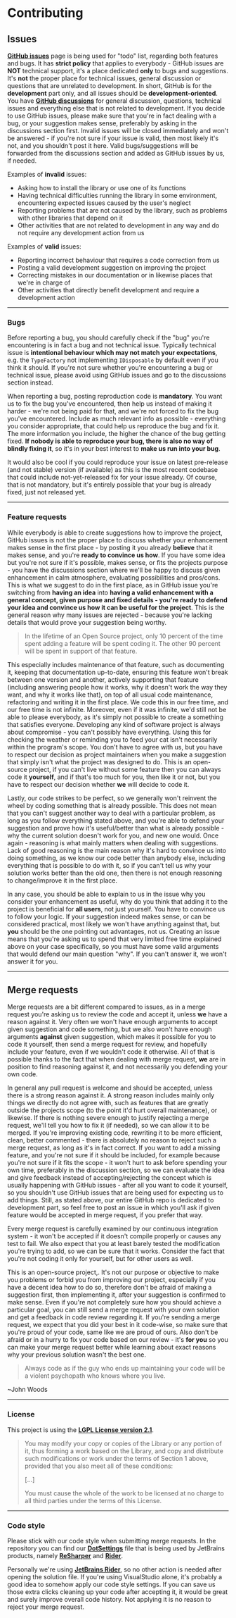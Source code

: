 # Contributing

## Issues

**[GitHub issues](https://github.com/Abrynos/Implement.Net/issues)** page is being used for "todo" list, regarding both features and bugs. It has **strict policy** that applies to everybody - GitHub issues are **NOT** technical support, it's a place dedicated **only** to bugs and suggestions. It's **not** the proper place for technical issues, general discussion or questions that are unrelated to development. In short, GitHub is for the **development** part only, and all issues should be **development-oriented**. You have **[GitHub discussions](https://github.com/Abrynos/Implement.Net/discussions)** for general discussion, questions, technical issues and everything else that is not related to development. If you decide to use GitHub issues, please make sure that you're in fact dealing with a bug, or your suggestion makes sense, preferably by asking in the discussions section first. Invalid issues will be closed immediately and won't be answered - if you're not sure if your issue is valid, then most likely it's not, and you shouldn't post it here. Valid bugs/suggestions will be forwarded from the discussions section and added as GitHub issues by us, if needed.

Examples of **invalid** issues:
- Asking how to install the library or use one of its functions
- Having technical difficulties running the library in some environment, encountering expected issues caused by the user's neglect
- Reporting problems that are not caused by the library, such as problems with other libraries that depend on it
- Other activities that are not related to development in any way and do not require any development action from us

Examples of **valid** issues:
- Reporting incorrect behaviour that requires a code correction from us
- Posting a valid development suggestion on improving the project
- Correcting mistakes in our documentation or in likewise places that we're in charge of
- Other activities that directly benefit development and require a development action

---

### Bugs

Before reporting a bug, you should carefully check if the "bug" you're encountering is in fact a bug and not technical issue. Typically technical issue is **intentional behaviour which may not match your expectations**, e.g. the `TypeFactory` not implementing `IDisposable` by default even if you think it should. If you're not sure whether you're encountering a bug or technical issue, please avoid using GitHub issues and go to the discussions section instead.

When reporting a bug, posting reproduction code is **mandatory**. You want us to fix the bug you've encountered, then help us instead of making it harder - we're not being paid for that, and we're not forced to fix the bug you've encountered. Include as much relevant info as possible - everything you consider appropriate, that could help us reproduce the bug and fix it. The more information you include, the higher the chance of the bug getting fixed. **If nobody is able to reproduce your bug, there is also no way of blindly fixing it**, so it's in your best interest to **make us run into your bug**.

It would also be cool if you could reproduce your issue on latest pre-release (and not stable) version (if available) as this is the most recent codebase that could include not-yet-released fix for your issue already. Of course, that is not mandatory, but it's entirely possible that your bug is already fixed, just not released yet.

---

### Feature requests

While everybody is able to create suggestions how to improve the project, GitHub issues is not the proper place to discuss whether your enhancement makes sense in the first place - by posting it you already **believe** that it makes sense, and you're **ready to convince us how**. If you have some idea but you're not sure if it's possible, makes sense, or fits the projects purpose - you have the discussions section where we'll be happy to discuss given enhancement in calm atmosphere, evaluating possibilities and pros/cons. This is what we suggest to do in the first place, as in GitHub issue you're switching from **having an idea** into **having a valid enhancement with a general concept, given purpose and fixed details - you're ready to defend your idea and convince us how it can be useful for the project**. This is the general reason why many issues are rejected - because you're lacking details that would prove your suggestion being worthy.

> In the lifetime of an Open Source project, only 10 percent of the time spent adding a feature will be spent coding it. The other 90 percent will be spent in support of that feature.

This especially includes maintenance of that feature, such as documenting it, keeping that documentation up-to-date, ensuring this feature won't break between one version and another, actively supporting that feature (including answering people how it works, why it doesn't work the way they want, and why it works like that), on top of all usual code maintenance, refactoring and writing it in the first place. We code this in our free time, and our free time is not infinite. Moreover, even if it was infinite, we'd still not be able to please everybody, as it's simply not possible to create a something that satisfies everyone. Developing any kind of software project is always about compromise - you can't possibly have everything. Using this for checking the weather or reminding you to feed your cat isn't necessarily within the program's scope. You don't have to agree with us, but you have to respect our decision as project maintainers when you make a suggestion that simply isn't what the project was designed to do. This is an open-source project, if you can't live without some feature then you can always code it **yourself**, and if that's too much for you, then like it or not, but you have to respect our decision whether **we** will decide to code it.

Lastly, our code strikes to be perfect, so we generally won't reinvent the wheel by coding something that is already possible. This does not mean that you can't suggest another way to deal with a particular problem, as long as you follow everything stated above, and you're able to defend your suggestion and prove how it's useful/better than what is already possible - why the current solution doesn't work for you, and new one would. Once again - reasoning is what mainly matters when dealing with suggestions. Lack of good reasoning is the main reason why it's hard to convince us into doing something, as we know our code better than anybody else, including everything that is possible to do with it, so if you can't tell us why your solution works better than the old one, then there is not enough reasoning to change/improve it in the first place.

In any case, you should be able to explain to us in the issue why you consider your enhancement as useful, why do you think that adding it to the project is beneficial for **all users**, not just yourself. You have to convince us to follow your logic. If your suggestion indeed makes sense, or can be considered practical, most likely we won't have anything against that, but **you** should be the one pointing out advantages, not us. Creating an issue means that you're asking us to spend that very limited free time explained above on your case specifically, so you must have some valid arguments that would defend our main question "why". If you can't answer it, we won't answer it for you.

---

## Merge requests

Merge requests are a bit different compared to issues, as in a merge request you're asking us to review the code and accept it, unless **we** have a reason against it. Very often we won't have enough arguments to accept given suggestion and code something, but we also won't have enough arguments **against** given suggestion, which makes it possible for you to code it yourself, then send a merge request for review, and hopefully include your feature, even if we wouldn't code it otherwise. All of that is possible thanks to the fact that when dealing with merge request, **we** are in position to find reasoning against it, and not necessarily you defending your own code.

In general any pull request is welcome and should be accepted, unless there is a strong reason against it. A strong reason includes mainly only things we directly do not agree with, such as features that are greatly outside the projects scope (to the point it'd hurt overall maintenance), or likewise. If there is nothing severe enough to justify rejecting a merge request, we'll tell you how to fix it (if needed), so we can allow it to be merged. If you're improving existing code, rewriting it to be more efficient, clean, better commented - there is absolutely no reason to reject such a merge request, as long as it's in fact correct. If you want to add a missing feature, and you're not sure if it should be included, for example because you're not sure if it fits the scope - it won't hurt to ask before spending your own time, preferably in the discussion section, so we can evaluate the idea and give feedback instead of accepting/rejecting the concept which is usually happening with GitHub issues - after all you want to code it yourself, so you shouldn't use GitHub issues that are being used for expecting us to add things. Still, as stated above, our entire GitHub repo is dedicated to development part, so feel free to post an issue in which you'll ask if given feature would be accepted in merge request, if you prefer that way.

Every merge request is carefully examined by our continuous integration system - it won't be accepted if it doesn't compile properly or causes any test to fail. We also expect that you at least barely tested the modification you're trying to add, so we can be sure that it works. Consider the fact that you're not coding it only for yourself, but for other users as well.

This is an open-source project,. It's not our purpose or objective to make you problems or forbid you from improving our project, especially if you have a decent idea how to do so, therefore don't be afraid of making a suggestion first, then implementing it, after your suggestion is confirmed to make sense. Even if you're not completely sure how you should achieve a particular goal, you can still send a merge request with your own solution and get a feedback in code review regarding it. If you're sending a merge request, we expect that you did your best in it code-wise, so make sure that you're proud of your code, same like we are proud of ours. Also don't be afraid or in a hurry to fix your code based on our review - it's **for you** so you can make your merge request better while learning about exact reasons why your previous solution wasn't the best one.

> Always code as if the guy who ends up maintaining your code will be a violent psychopath who knows where you live.

~John Woods

---

### License

This project is using the **[LGPL License version 2.1](https://github.com/Abrynos/Implement.Net/blob/master/LICENSE.txt)**.

> You may modify your copy or copies of the Library or any portion of it, thus forming a work based on the Library, and copy and distribute such modifications or work under the terms of Section 1 above, provided that you also meet all of these conditions:
> 
> [...]
> 
> You must cause the whole of the work to be licensed at no charge to all third parties under the terms of this License.

---

### Code style

Please stick with our code style when submitting merge requests. In the repository you can find our **[DotSettings](https://github.com/Abrynos/Implement.Net/blob/master/Implement.Net.sln.DotSettings)** file that is being used by JetBrains products, namely **[ReSharper](https://www.jetbrains.com/resharper)** and **[Rider](https://www.jetbrains.com/rider)**.

Personally we're using **[JetBrains Rider](https://www.jetbrains.com/rider)**, so no other action is needed after opening the solution file. If you're using VisualStudio alone, it's probably a good idea to somehow apply our code style settings. If you can save us those extra clicks cleaning up your code after accepting it, it would be great and surely improve overall code history. Not applying it is no reason to reject your merge request.
